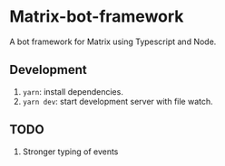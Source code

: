 # Matrix-bot-framework

A bot framework for Matrix using Typescript and Node.

## Development

1. `yarn`: install dependencies.
1. `yarn dev`: start development server with file watch.

## TODO

1. Stronger typing of events
